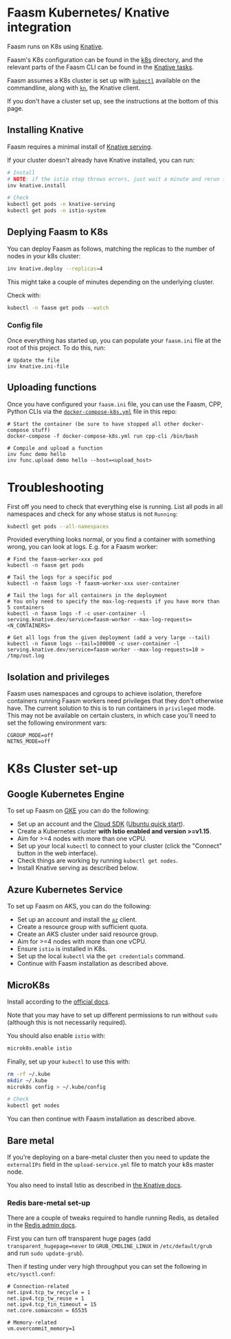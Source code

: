# Faasm Kubernetes/ Knative integration

Faasm runs on K8s using [Knative](https://knative.dev/).

Faasm's K8s configuration can be found in the [k8s](../deploy/k8s) directory,
and the relevant parts of the Faasm CLI can be found in the [Knative
tasks](../tasks/knative.py).

Faasm assumes a K8s cluster is set up with
[`kubectl`](https://kubernetes.io/docs/tasks/tools/install-kubectl/) available
on the commandline, along with [`kn`](https://github.com/knative/client), the
Knative client.

If you don't have a cluster set up, see the instructions at the bottom of this
page.

## Installing Knative

Faasm requires a minimal install of [Knative
serving](https://knative.dev/docs/install/any-kubernetes-cluster/).

If your cluster doesn't already have Knative installed, you can run:

```bash
# Install
# NOTE: if the istio step throws errors, just wait a minute and rerun it
inv knative.install

# Check
kubectl get pods -n knative-serving
kubectl get pods -n istio-system
```

## Deplying Faasm to K8s

You can deploy Faasm as follows, matching the replicas to the number of nodes in
your k8s cluster:

```bash
inv knative.deploy --replicas=4
```

This might take a couple of minutes depending on the underlying cluster.

Check with:

```bash
kubectl -n faasm get pods --watch
```

### Config file

Once everything has started up, you can populate your `faasm.ini` file at the
root of this project. To do this, run:

```
# Update the file
inv knative.ini-file
```

## Uploading functions

Once you have configured your `faasm.ini` file, you can use the Faasm, CPP,
Python CLIs via the [`docker-compose-k8s.yml`](../docker-compose-k8s.yml) file
in this repo:

```
# Start the container (be sure to have stopped all other docker-compose stuff)
docker-compose -f docker-compose-k8s.yml run cpp-cli /bin/bash

# Compile and upload a function
inv func demo hello
inv func.upload demo hello --host=<upload_host>
```

# Troubleshooting

First off you need to check that everything else is running. List all pods in
all namespaces and check for any whose status is not `Running`:

```bash
kubectl get pods --all-namespaces
```

Provided everything looks normal, or you find a container with something wrong,
you can look at logs. E.g. for a Faasm worker:

```
# Find the faasm-worker-xxx pod
kubectl -n faasm get pods

# Tail the logs for a specific pod
kubectl -n faasm logs -f faasm-worker-xxx user-container

# Tail the logs for all containers in the deployment
# You only need to specify the max-log-requests if you have more than 5 containers
kubectl -n faasm logs -f -c user-container -l serving.knative.dev/service=faasm-worker --max-log-requests=<N_CONTAINERS>

# Get all logs from the given deployment (add a very large --tail)
kubectl -n faasm logs --tail=100000 -c user-container -l serving.knative.dev/service=faasm-worker --max-log-requests=10 > /tmp/out.log
```

## Isolation and privileges

Faasm uses namespaces and cgroups to achieve isolation, therefore containers
running Faasm workers need privileges that they don't otherwise have. The
current solution to this is to run containers in `privileged` mode. This may not
be available on certain clusters, in which case you'll need to set the following
environment vars:

```
CGROUP_MODE=off
NETNS_MODE=off
```

# K8s Cluster set-up

## Google Kubernetes Engine

To set up Faasm on [GKE](https://console.cloud.google.com/kubernetes) you can do
the following:

- Set up an account and the [Cloud SDK](https://cloud.google.com/sdk) ([Ubuntu
  quick start](https://cloud.google.com/sdk/docs/quickstart-debian-ubuntu)).
- Create a Kubernetes cluster **with Istio enabled and version >=v1.15**.
- Aim for >=4 nodes with more than one vCPU.
- Set up your local `kubectl` to connect to your cluster (click the "Connect"
  button in the web interface).
- Check things are working by running `kubectl get nodes`.
- Install Knative serving as described below.

## Azure Kubernetes Service

To set up Faasm on AKS, you can do the following:

- Set up an account and install the
  [`az`](https://docs.microsoft.com/en-us/cli/azure/install-azure-cli) client.
- Create a resource group with sufficient quota.
- Create an AKS cluster under said resource group.
- Aim for >=4 nodes with more than one vCPU.
- Ensure `istio` is installed in K8s.
- Set up the local `kubectl` via the `get credentials` command.
- Continue with Faasm installation as described above.

## MicroK8s

Install according to the [official docs](https://microk8s.io/).

Note that you may have to set up different permissions to run without `sudo`
(although this is not necessarily required).

You should also enable `istio` with:

```bash
microk8s.enable istio
```

Finally, set up your `kubectl` to use this with:

```bash
rm -rf ~/.kube
mkdir ~/.kube
microk8s config > ~/.kube/config

# Check
kubectl get nodes
```

You can then continue with Faasm installation as described above.

## Bare metal

If you're deploying on a bare-metal cluster then you need to update the
`externalIPs` field in the `upload-service.yml` file to match your k8s master
node.

You also need to install Istio as described in [the Knative
docs](https://knative.dev/docs/install/any-kubernetes-cluster/).

### Redis bare-metal set-up

There are a couple of tweaks required to handle running Redis, as detailed in
the [Redis admin docs](https://redis.io/topics/admin).

First you can turn off transparent huge pages (add `transparent_hugepage=never`
to `GRUB_CMDLINE_LINUX` in `/etc/default/grub` and run `sudo update-grub`).

Then if testing under very high throughput you can set the following in
`etc/sysctl.conf`:

```
# Connection-related
net.ipv4.tcp_tw_recycle = 1
net.ipv4.tcp_tw_reuse = 1
net.ipv4.tcp_fin_timeout = 15
net.core.somaxconn = 65535

# Memory-related
vm.overcommit_memory=1
```
